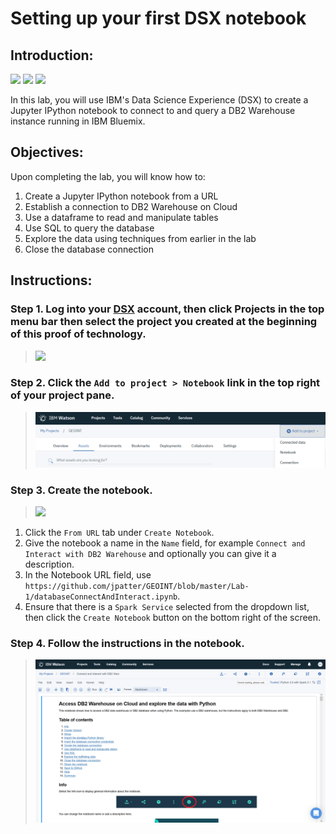 # Setting up your first DSX notebook

## Introduction:

[<img src="https://raw.githubusercontent.com/Davin-IBM/Proof-of-Technology/master/DSX/images/DSX.png" height="150"/>](http://datascience.ibm.com/) [<img src="https://github.com/jpatter/LMCO/blob/master/Lab-1/images/DB2Warehouse.png" height="150"/>](https://www.ibm.com/analytics/us/en/technology/cloud-data-services/dashdb/) [<img src="https://raw.githubusercontent.com/Davin-IBM/Proof-of-Technology/master/DSX/images/jupyter.png" height="150"/>](http://jupyter.org/index.html)

In this lab, you will use IBM's Data Science Experience (DSX) to create a Jupyter IPython notebook to connect to and query a DB2 Warehouse instance running in IBM Bluemix.

## Objectives:

Upon completing the lab, you will know how to:

1. Create a Jupyter IPython notebook from a URL
1. Establish a connection to DB2 Warehouse on Cloud
1. Use a dataframe to read and manipulate tables
1. Use SQL to query the database
1. Explore the data using techniques from earlier in the lab
1. Close the database connection

## Instructions:

### Step 1.  Log into your [DSX](http://datascience.ibm.com/) account, then click Projects in the top menu bar then select the project you created at the beginning of this proof of technology.

> <img src="https://raw.githubusercontent.com/jpatter/Proof-of-Technology/master/GEOINT/Lab-1/images/DSX-open-project.png"/>

### Step 2.  Click the `Add to project > Notebook` link in the top right of your project pane.

> <img src="https://raw.githubusercontent.com/jpatter/GEOINT/master/Lab-1/images/add-notebook.png"/>

### Step 3.  Create the notebook.

> <img src="https://github.com/bleonardb3/DSX/blob/master/Lab-1/images/Lab1ReadmeNewNotebook.png"/>

1. Click the `From URL` tab under `Create Notebook`.
1. Give the notebook a name in the `Name` field, for example `Connect and Interact with DB2 Warehouse` and optionally you can give it a description.
1. In the Notebook URL field, use `https://github.com/jpatter/GEOINT/blob/master/Lab-1/databaseConnectAndInteract.ipynb`.
1. Ensure that there is a `Spark Service` selected from the dropdown list, then click the `Create Notebook` button on the bottom right of the screen.

### Step 4.  Follow the instructions in the notebook.

> <img src="https://raw.githubusercontent.com/jpatter/GEOINT/master/Lab-1/images/edit-notebook-lab1.png"/>
